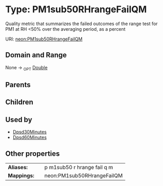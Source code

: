 
# Type: PM1sub50RHrangeFailQM


Quality metric that summarizes the failed outcomes of the range test for PM1 at RH <50% over the averaging period, as a percent

URI: [neon:PM1sub50RHrangeFailQM](https://data.neonscience.org/PM1sub50RHrangeFailQM)


## Domain and Range

None ->  <sub>OPT</sub> [Double](types/Double.md)

## Parents


## Children


## Used by

 * [Dpsd30Minutes](Dpsd30Minutes.md)
 * [Dpsd60Minutes](Dpsd60Minutes.md)

## Other properties

|  |  |  |
| --- | --- | --- |
| **Aliases:** | | p m1sub50 r hrange fail q m |
| **Mappings:** | | neon:PM1sub50RHrangeFailQM |

